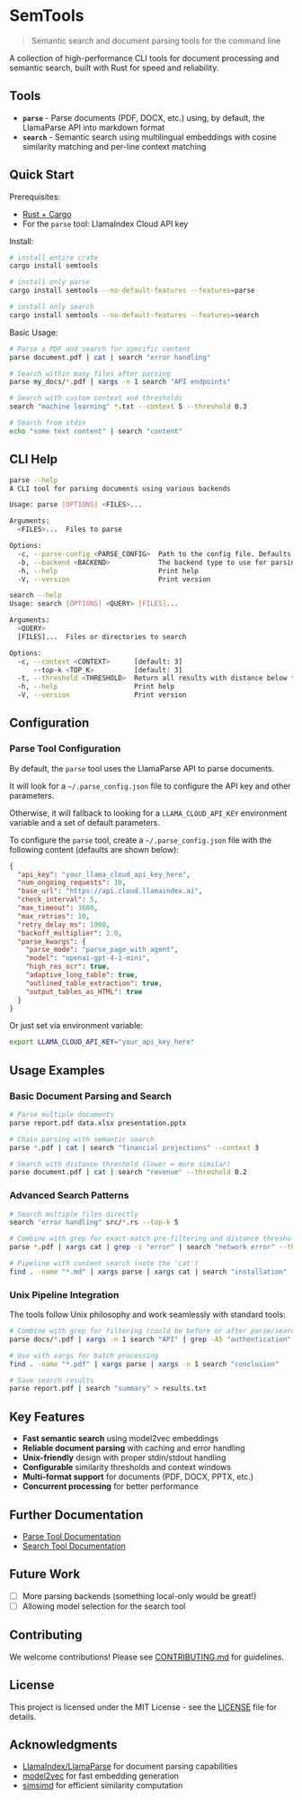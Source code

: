 # SemTools

> Semantic search and document parsing tools for the command line

A collection of high-performance CLI tools for document processing and semantic search, built with Rust for speed and reliability.

## Tools

- **`parse`** - Parse documents (PDF, DOCX, etc.) using, by default, the LlamaParse API into markdown format
- **`search`** - Semantic search using multilingual embeddings with cosine similarity matching and per-line context matching

## Quick Start

Prerequisites:

- [Rust + Cargo](https://www.rust-lang.org/tools/install)
- For the `parse` tool: LlamaIndex Cloud API key

Install:

```bash
# install entire crate
cargo install semtools

# install only parse
cargo install semtools --no-default-features --features=parse

# install only search
cargo install semtools --no-default-features --features=search
```

Basic Usage:

```bash
# Parse a PDF and search for specific content
parse document.pdf | cat | search "error handling"

# Search within many files after parsing
parse my_docs/*.pdf | xargs -n 1 search "API endpoints"

# Search with custom context and thresholds
search "machine learning" *.txt --context 5 --threshold 0.3

# Search from stdin
echo "some text content" | search "content"
```

## CLI Help

```bash
parse --help
A CLI tool for parsing documents using various backends

Usage: parse [OPTIONS] <FILES>...

Arguments:
  <FILES>...  Files to parse

Options:
  -c, --parse-config <PARSE_CONFIG>  Path to the config file. Defaults to ~/.parse_config.json
  -b, --backend <BACKEND>            The backend type to use for parsing. Defaults to `llama-parse` [default: llama-parse]
  -h, --help                         Print help
  -V, --version                      Print version
```

```bash
search --help
Usage: search [OPTIONS] <QUERY> [FILES]...

Arguments:
  <QUERY>     
  [FILES]...  Files or directories to search

Options:
  -c, --context <CONTEXT>      [default: 3]
      --top-k <TOP_K>          [default: 3]
  -t, --threshold <THRESHOLD>  Return all results with distance below this threshold (0.0-1.0)
  -h, --help                   Print help
  -V, --version                Print version
```

## Configuration

### Parse Tool Configuration

By default, the `parse` tool uses the LlamaParse API to parse documents.

It will look for a `~/.parse_config.json` file to configure the API key and other parameters.

Otherwise, it will fallback to looking for a `LLAMA_CLOUD_API_KEY` environment variable and a set of default parameters.

To configure the `parse` tool, create a `~/.parse_config.json` file with the following content (defaults are shown below):

```json
{
  "api_key": "your_llama_cloud_api_key_here",
  "num_ongoing_requests": 10,
  "base_url": "https://api.cloud.llamaindex.ai",
  "check_interval": 5,
  "max_timeout": 3600,
  "max_retries": 10,
  "retry_delay_ms": 1000,
  "backoff_multiplier": 2.0,
  "parse_kwargs": {
    "parse_mode": "parse_page_with_agent",
    "model": "openai-gpt-4-1-mini",
    "high_res_ocr": true,
    "adaptive_long_table": true,
    "outlined_table_extraction": true,
    "output_tables_as_HTML": true
  }
}
```

Or just set via environment variable:
```bash
export LLAMA_CLOUD_API_KEY="your_api_key_here"
```

## Usage Examples

### Basic Document Parsing and Search

```bash
# Parse multiple documents
parse report.pdf data.xlsx presentation.pptx

# Chain parsing with semantic search
parse *.pdf | cat | search "financial projections" --context 3

# Search with distance threshold (lower = more similar)
parse document.pdf | cat | search "revenue" --threshold 0.2
```

### Advanced Search Patterns

```bash
# Search multiple files directly
search "error handling" src/*.rs --top-k 5

# Combine with grep for exact-match pre-filtering and distance thresholding
parse *.pdf | xargs cat | grep -i "error" | search "network error" --threshold 0.3

# Pipeline with content search (note the 'cat')
find . -name "*.md" | xargs parse | xargs cat | search "installation"
```

### Unix Pipeline Integration

The tools follow Unix philosophy and work seamlessly with standard tools:

```bash
# Combine with grep for filtering (could be before or after parse/search!)
parse docs/*.pdf | xargs -n 1 search "API" | grep -A5 "authentication"

# Use with xargs for batch processing
find . -name "*.pdf" | xargs parse | xargs -n 1 search "conclusion" 

# Save search results
parse report.pdf | search "summary" > results.txt
```

## Key Features

- **Fast semantic search** using model2vec embeddings
- **Reliable document parsing** with caching and error handling  
- **Unix-friendly** design with proper stdin/stdout handling
- **Configurable** similarity thresholds and context windows
- **Multi-format support** for documents (PDF, DOCX, PPTX, etc.)
- **Concurrent processing** for better performance

## Further Documentation

- [Parse Tool Documentation](crates/parse/README.md)
- [Search Tool Documentation](crates/search/README.md)

## Future Work

- [ ] More parsing backends (something local-only would be great!)
- [ ] Allowing model selection for the search tool

## Contributing

We welcome contributions! Please see [CONTRIBUTING.md](CONTRIBUTING.md) for guidelines.

## License

This project is licensed under the MIT License - see the [LICENSE](LICENSE) file for details.

## Acknowledgments

- [LlamaIndex/LlamaParse](https://cloud.llamaindex.ai/) for document parsing capabilities
- [model2vec](https://github.com/MinishLab/model2vec) for fast embedding generation
- [simsimd](https://github.com/ashvardanian/simsimd) for efficient similarity computation 
